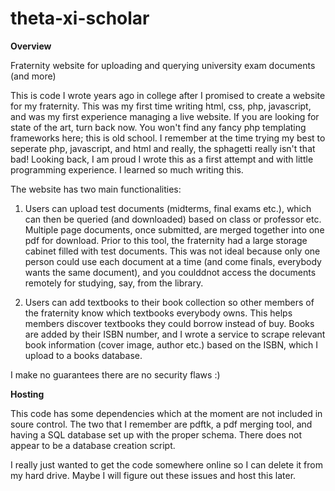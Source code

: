 # theta-xi-scholar

<b>Overview</b>

Fraternity website for uploading and querying university exam documents (and more)

This is code I wrote years ago in college after I promised to create a website for my fraternity. This was my first time writing html, css, php, javascript, and was my first experience managing a live website. If you are looking for state of the art, turn back now. You won't find any fancy php templating frameworks here; this is old school. I remember at the time trying my best to seperate php, javascript, and html and really, the sphagetti really isn't that bad! Looking back, I am proud I wrote this as a first attempt and with little programming experience. I learned so much writing this.

The website has two main functionalities:

1. Users can upload test documents (midterms, final exams etc.), which can then be queried (and downloaded) based on class or professor etc. Multiple page documents, once submitted, are merged together into one pdf for download. Prior to this tool, the fraternity had a large storage cabinet filled with test documents. This was not ideal because only one person could use each document at a time (and come finals, everybody wants the same document), and you coulddnot access the documents remotely for studying, say, from the library.

2. Users can add textbooks to their book collection so other members of the fraternity know which textbooks everybody owns. This helps members discover textbooks they could borrow instead of buy. Books are added by their ISBN number, and I wrote a service to scrape relevant book information (cover image, author etc.) based on the ISBN, which I upload to a books database.

I make no guarantees there are no security flaws :)

<b>Hosting</b>

This code has some dependencies which at the moment are not included in soure control. The two that I remember are pdftk, a pdf merging tool, and having a SQL database set up with the proper schema. There does not appear to be a database creation script. 

I really just wanted to get the code somewhere online so I can delete it from my hard drive. Maybe I will figure out these issues and host this later.
